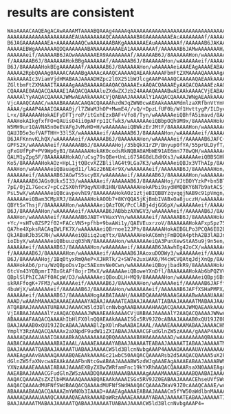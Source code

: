 # results are consistent

    WAoAAAACAAQEAgACAwAAAAMTAAAABQAAAg4AAAAqAAAAAAAAAAAAAAAAAAAAAAAAAAAAAAAA
    AAAAAAAAAAAAAAAAAAAAAEAUAAAAAAAAQCAAAAAAAABAGAAAAAAAAEAcAAAAAAAAf/AAAAAA
    B6JAGAAAAAAAAEA+AAAAAAAAQCwAAAAAAABAKgAAAAAAAEAuAAAAAAAAf/AAAAAAB6JAKAAA
    AAAAAEBWgAAAAAAAQDQAAAAAAABANAAAAAAAAEA1AAAAAAAAf/AAAAAAB6JAMwAAAAAAAH/w
    AAAAAAeif/AAAAAAB6JAOwAAAAAAAEA9AAAAAAAAf/AAAAAAB6J/8AAAAAAHon/wAAAAAAei
    f/AAAAAAB6J/8AAAAAAHokBBgAAAAAAAf/AAAAAAB6J/8AAAAAAHon/wAAAAAAeif/AAAAAA
    B6J/8AAAAAAHokBEgAAAAAAAf/AAAAAAB6J/8AAAAAAHon/wAAAAAAeiAAAEAgAAAAEABAAJ
    AAAAA2RpbQAAAg0AAAACAAAABgAAAAcAAAQCAAAAAQAEAAkAAAAFbmFtZXMAAAAQAAAAAgAE
    AAkAAAAIc3ViamVjdHMABAAJAAAADHZpc2l0X251bWJlcgAAAP4AAAQCAAAAAQAEAAkAAAAI
    ZGltbmFtZXMAAAITAAAAAgAAABAAAAAGAAQACQAAAAExAAQACQAAAAEyAAQACQAAAAEzAAQA
    CQAAAAE0AAQACQAAAAE1AAQACQAAAAluZXdwZXJzb24AAAAQAAAABwAEAAkAAAACVjEABAAJ
    AAAAAlYyAAQACQAAAAJWMwAEAAkAAAACVjQABAAJAAAAAlY1AAQACQAAAAJWNgAEAAkAAAAC
    VjcAAAQCAAAC/wAAABAAAAACAAQACQAAAAhzdWJqZWN0cwAEAAkAAAAMdmlzaXRfbnVtYmVy
    AAAA/gAAAP4AAAIOAAAA0j/l7ZWaMJhOP+MwmE4//vQ/+DpzLfUF0b/Wf1HvttygP/ILDye7
    L+x/8AAAAAAHokAEFyDFTjroP/itGxhEzxBAF+Vfo8/Tyn/wAAAAAAeiQBhfA5imavd/8AAA
    AAAHokAIkgfxfFO+QAUisO4ii0pAFrp1ICfwk3/wAAAAAAeiQBbpOQh9M9x/8AAAAAAHokAI
    W5MH9ur1QAVNA5n0eEVAFgJvMvHD+H/wAAAAAAeiQBWkzErJMtF/8AAAAAAHon/wAAAAAAei
    QAUJD5e3ofVAFTHH+33l5X/wAAAAAAeif/AAAAAAB6J/8AAAAAAHon/wAAAAAAeif/AAAAAA
    B6JAFKnnvKLhQX/wAAAAAAeif/AAAAAAB6J/8AAAAAAHon/wAAAAAAeif/AAAAAAB6JAFC+5
    GPFS2X/wAAAAAAeif/AAAAAAB6J/8AAAAAAHoj/35bQkX1rZP/Bnyup0fYA/55prULDyfT/s
    gFxGUfPpP+PV9Wp6yB1/8AAAAAAHokAK0codsRkNQBA0AMbWE91AE6mn778wQH/wAAAAAAei
    QALM1yZpg5F/8AAAAAAHokAO/uCsg79sQBe+UnLi675AG8dL8dHXs3/wAAAAAAeiQBBSGHka
    Ko5/8AAAAAAHokAOz+HpL1jtQBcvXZZBlilAG4t9LGa7K3/wAAAAAAeiQBJx3VThAIp/8AAA
    AAAHon/wAAAAAAeiQBauagd11/lAGz26NE4r9X/wAAAAAAeif/AAAAAAB6J/8AAAAAAHon/w
    AAAAAAeif/AAAAAAB6JAGwTS5scyBX/wAAAAAAeif/AAAAAAB6J/8AAAAAAHon/wAAAAAAei
    f/AAAAAAB6JAGs0Ukx5I33/wAAAAAAeif/AAAAAAB6J/8AAAAAAHoj/VJtBOYYzkP+bn5BTn
    7pE/0jZL7Gecx7+pCcZSX0hfP9qyNXHR1HN/8AAAAAAHokAPbi9sydHMQBKY6N7b9atACSjE
    PsL5wX/wAAAAAAeiQBcavpevhE9/8AAAAAAHokAOz1ztjeBIQBBYzqvqqjNAB9c91pVmgn/w
    AAAAAAeiQBam3CMpXRJ/8AAAAAAHokAOOb7+8KYQQA5jKjBmbIVABxOa8juczH/wAAAAAAei
    QBYtSxThsjF/8AAAAAAHon/wAAAAAAeiQAzTOK/PcClABj4djGG6pX/wAAAAAAeif/AAAAAA
    B6J/8AAAAAAHon/wAAAAAAeif/AAAAAAB6JABbbzAXWGV3/wAAAAAAeif/AAAAAAB6J/8AAA
    AAAHon/wAAAAAAeif/AAAAAAB6JABT+VHaxYVn/wAAAAAAeif/AAAAAAB6J/8AAAAAAHokAF
    +Yc/+sHTv8ZSP2f02+FACcVN5+pfhb+9baAWi1y/QAEVEuxrzoV/8AAAAAAHokAFxpSpz75h
    QA7he4XpksRACAqIWLFK7X/wAAAAAAeiQBrnoe12JPh/8AAAAAAHokAEBGLPo3PCQA6E82E1
    QkJABaRJb3SCRH/wAAAAAAeiQBiiq2uqYtx/8AAAAAAHokAC6mhjFmBOQA4pthA2B3lABJnJ
    ioIbyX/wAAAAAAeiQBbuuzq03hN/8AAAAAAHon/wAAAAAAeiQA3PunXewStAA5u9j9n5en/w
    AAAAAAeif/AAAAAAB6J/8AAAAAAHon/wAAAAAAeif/AAAAAAB6JAAwhEg42oCX/wAAAAAAei
    f/AAAAAAB6J/8AAAAAAHon/wAAAAAAeif/AAAAAAB6JAAoxuDODWy3/wAAAAAAeif/AAAAAA
    B6J/8AAAAAAHoj/1Bq0tyxRmQAeP+XJHRTk/2+SW7e2uxUAK6/M4cWCVQAtqJdjXnQp/8AAA
    AAAHokAb6/pru/WzQBpoDsvIpc5AExmvNe0Cwn/wAAAAAAeiQBoyjbadkR9/8AAAAAAHokAb
    6tcVn43YQBpmrI7BxGtAFf8ojrIMxX/wAAAAAAeiQBoweYXnDfl/8AAAAAAHokAb6bPQZVVG
    QBplSlPhICJAFf0ACpW/D3/wAAAAAAeiQBouDLH+MQ9/8AAAAAAHon/wAAAAAAeiQBpj6Bsm
    skRAFfogK+7FM3/wAAAAAAeif/AAAAAAB6J/8AAAAAAHon/wAAAAAAeif/AAAAAAB6JAFff4
    4buWjX/wAAAAAAeif/AAAAAAB6J/8AAAAAAHon/wAAAAAAeif/AAAAAAB6JAFfXSHaPMPX/w
    AAAAAAeif/AAAAAAB6J/8AAAAAAHogAABAIAAAH/AAAADQAAAAMAAAAGAAAABwAAAAUAAAQC
    AAAD/wAAAhMAAAADAAAAEAAAAAYABAAJAAAAATEABAAJAAAAATIABAAJAAAAATMABAAJAAAA
    ATQABAAJAAAAATUABAAJAAAACW5ld3BlcnNvbgAAABAAAAAHAAQACQAAAAJWMQAEAAkAAAAC
    VjIABAAJAAAAAlYzAAQACQAAAAJWNAAEAAkAAAACVjUABAAJAAAAAlY2AAQACQAAAAJWNwAA
    ABAAAAAFAAQACQAAAAhIbHlFX0lnQQAEAAkAAAAISGx5RV9JZ0cABAAJAAAAB0xQU19JZ0EA
    BAAJAAAAB0xQU19JZ0cABAAJAAAABlZpX0lnRwAABAIAAAL/AAAAEAAAAAMABAAJAAAACHN1
    YmplY3RzAAQACQAAAAx2aXNpdF9udW1iZXIABAAJAAAACGFudGlnZW5zAAAA/gAAAP4AAAAN
    AAAAAQAAAAUAAAIOAAAABkAQAAAAAAAAQBQAAAAAAABAHAAAAAAAAD/wAAAAAAAAQBAAAAAA
    AABACAAAAAAAAAAABAIAAAL/AAAAEAAAAAYABAAJAAAAATEABAAJAAAAATIABAAJAAAAATMA
    BAAJAAAAATQABAAJAAAAATUABAAJAAAACW5ld3BlcnNvbgAAAP4AAAAOAAAAAUAYAAAAAAAA
    AAAEAgAAAv8AAAAQAAAABQAEAAkAAAAGc21wbC50AAQACQAAAARsb2d5AAQACQAAAA5uX2Fu
    dGlnZW5faXNvcwAEAAkAAAAFbnNtcGwABAAJAAAABW5zdWJqAAAEAgAAAAEABAAJAAAABWNs
    YXNzAAAAEAAAAAIABAAJAAAAEXByZXBwZWRfamFnc19kYXRhAAQACQAAAARsaXN0AAAEAgAA
    AAEABAAJAAAACGFudGlnZW5zAAADDQAAAAUAAAABAAAAAgAAAAMAAAAEAAAABQAABAIAAAAB
    AAQACQAAAAZsZXZlbHMAAAAQAAAABQAEAAkAAAAISGx5RV9JZ0EABAAJAAAACEhseUVfSWdH
    AAQACQAAAAdMUFNfSWdBAAQACQAAAAdMUFNfSWdHAAQACQAAAAZWaV9JZ0cAAAQCAAAE/wAA
    ABAAAAABAAQACQAAAAZmYWN0b3IAAAD+AAAEAgAAAAEABAAJAAAACm5fYW50aWdlbnMAAAAN
    AAAAAQAAAAUAAAQCAAAAAQAEAAkAAAADaWRzAAAAEAAAAAYABAAJAAAAATEABAAJAAAAATIA
    BAAJAAAAATMABAAJAAAAATQABAAJAAAAATUABAAJAAAACW5ld3BlcnNvbgAAAP4=


